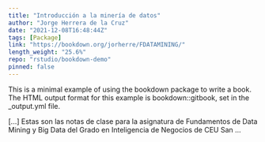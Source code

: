 ```yaml
---
title: "Introducción a la minería de datos"
author: "Jorge Herrera de la Cruz"
date: "2021-12-08T16:48:44Z"
tags: [Package]
link: "https://bookdown.org/jorherre/FDATAMINING/"
length_weight: "25.6%"
repo: "rstudio/bookdown-demo"
pinned: false
---
```


<p>This is a minimal example of using the bookdown package to write a book.
The HTML output format for this example is bookdown::gitbook,
set in the _output.yml file.</p> [...] Estas son las notas de clase para la asignatura de Fundamentos de Data Mining y Big Data del Grado en Inteligencia de Negocios de CEU San ...
